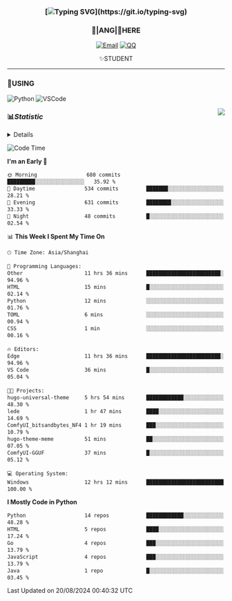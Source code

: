 <div align="center">


### [![Typing SVG](https://readme-typing-svg.herokuapp.com?size=25&duration=2500&color=8C43EA&vCenter=true&width=200&height=40&lines=%F0%9F%8C%B1ANGJustinl%F0%9F%8C%B1+!)](https://git.io/typing-svg)


### 🥛|**ANG**|🥛HERE



[![Email](https://img.shields.io/badge/Email-ANGJustin@163.com-6A5ACD?style=flat-square&logoColor=fff)](mailto:ANGJustinl@163.com)
[![QQ](https://img.shields.io/badge/QQ-77139032-98FB98?style=flat-square&logoColor=fff)](https://qm.qq.com/cgi-bin/qm/qr?k=mcs-cON_aPNfc3hO8-H7lWJHDX-5nKr7&noverify=0)




✨STUDENT 

</div>

---

### 🎨USING

![Python](https://img.shields.io/badge/-Python-blue?style=flat-square&logo=Python&logoColor=fff)
![VSCode](https://img.shields.io/badge/-VSCode-blue?style=flat-square&logo=visualstudiocode&logoColor=fff)


<a href="#">
  <img align="right" src="https://github-readme-stats.vercel.app/api?username=ANGJustinl&count_private=true&show_icons=true&hide_border=true&bg_color=15,f2f7fd,E0EAFC" />
</a>




### 📊*Statistic* 

<details>

<p align="center">
   <img src="github-metrics.svg" alt="typing-svg">
</p>

[![Github activity graph](https://github-readme-activity-graph.angforever.top/graph?username=ANGJustinl&theme=dracula)](https://github.com/ANGJustinl/ANGJustinl)
![image](https://github.com/ANGJustinl/ANGJustinl/assets/96008766/f6c957b8-b907-482a-8804-4c1f944d4b60)
</details>

<!--START_SECTION:waka-->
![Code Time](http://img.shields.io/badge/Code%20Time-248%20hrs%203%20mins-blue)

**I'm an Early 🐤** 

```text
🌞 Morning                680 commits         █████████░░░░░░░░░░░░░░░░   35.92 % 
🌆 Daytime                534 commits         ███████░░░░░░░░░░░░░░░░░░   28.21 % 
🌃 Evening                631 commits         ████████░░░░░░░░░░░░░░░░░   33.33 % 
🌙 Night                  48 commits          █░░░░░░░░░░░░░░░░░░░░░░░░   02.54 % 
```


📊 **This Week I Spent My Time On** 

```text
🕑︎ Time Zone: Asia/Shanghai

💬 Programming Languages: 
Other                    11 hrs 36 mins      ████████████████████████░   94.96 % 
HTML                     15 mins             █░░░░░░░░░░░░░░░░░░░░░░░░   02.14 % 
Python                   12 mins             ░░░░░░░░░░░░░░░░░░░░░░░░░   01.76 % 
TOML                     6 mins              ░░░░░░░░░░░░░░░░░░░░░░░░░   00.94 % 
CSS                      1 min               ░░░░░░░░░░░░░░░░░░░░░░░░░   00.16 % 

🔥 Editors: 
Edge                     11 hrs 36 mins      ████████████████████████░   94.96 % 
VS Code                  36 mins             █░░░░░░░░░░░░░░░░░░░░░░░░   05.04 % 

🐱‍💻 Projects: 
hugo-universal-theme     5 hrs 54 mins       ████████████░░░░░░░░░░░░░   48.30 % 
lede                     1 hr 47 mins        ████░░░░░░░░░░░░░░░░░░░░░   14.69 % 
ComfyUI_bitsandbytes_NF4 1 hr 19 mins        ███░░░░░░░░░░░░░░░░░░░░░░   10.79 % 
hugo-theme-meme          51 mins             ██░░░░░░░░░░░░░░░░░░░░░░░   07.05 % 
ComfyUI-GGUF             37 mins             █░░░░░░░░░░░░░░░░░░░░░░░░   05.12 % 

💻 Operating System: 
Windows                  12 hrs 12 mins      █████████████████████████   100.00 % 
```

**I Mostly Code in Python** 

```text
Python                   14 repos            ████████████░░░░░░░░░░░░░   48.28 % 
HTML                     5 repos             ████░░░░░░░░░░░░░░░░░░░░░   17.24 % 
Go                       4 repos             ███░░░░░░░░░░░░░░░░░░░░░░   13.79 % 
JavaScript               4 repos             ███░░░░░░░░░░░░░░░░░░░░░░   13.79 % 
Java                     1 repo              █░░░░░░░░░░░░░░░░░░░░░░░░   03.45 % 
```




 Last Updated on 20/08/2024 00:40:32 UTC
<!--END_SECTION:waka-->
